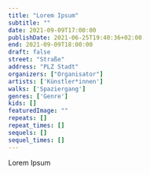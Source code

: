 ```yaml
---
title: "Lorem Ipsum"
subtitle: ""
date: 2021-09-09T17:00:00
publishDate: 2021-06-25T19:40:36+02:00
end: 2021-09-09T18:00:00
draft: false
street: "Straße"
address: "PLZ Stadt"
organizers: ["Organisator"]
artists: ['Künstler*innen']
walks: ['Spaziergang']
genres: ['Genre']
kids: []
featuredImage: ""
repeats: []
repeat_times: []
sequels: []
sequel_times: []
---
```


Lorem Ipsum
